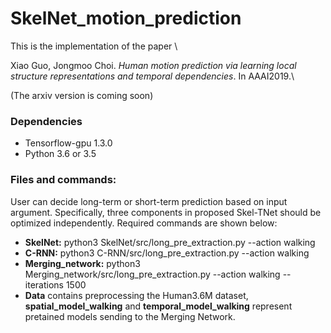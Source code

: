 # SkelNet_motion_prediction
This is the implementation of the paper \

Xiao Guo, Jongmoo Choi. *Human motion prediction via learning local structure representations and temporal dependencies*. In AAAI2019.\

(The arxiv version is coming soon)

### Dependencies
* Tensorflow-gpu 1.3.0 
* Python 3.6 or 3.5 

### Files and commands:
User can decide long-term or short-term prediction based on input argument. Specifically, three components in proposed Skel-TNet should be optimized independently. Required commands are shown below: 
* **SkelNet:** python3 SkelNet/src/long_pre_extraction.py --action walking
* **C-RNN:** python3 C-RNN/src/long_pre_extraction.py --action walking
* **Merging_network:** python3 Merging_network/src/long_pre_extraction.py --action walking --iterations 1500 
* **Data** contains preprocessing the Human3.6M dataset, **spatial_model_walking** and **temporal_model_walking** represent pretained models sending to the Merging Network.

